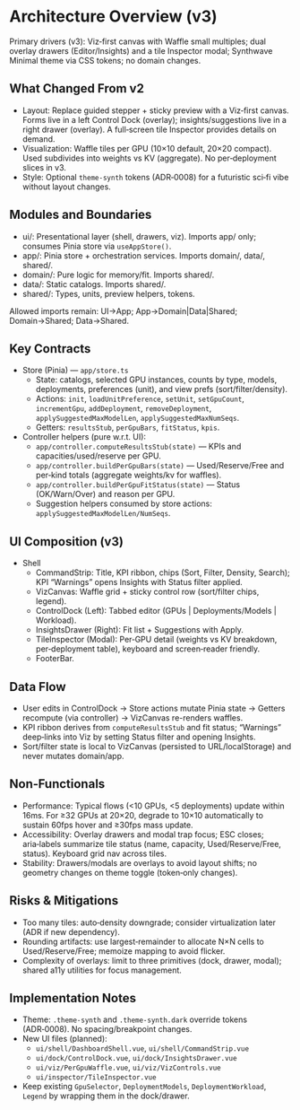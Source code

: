 # Architecture Overview (v3)

Primary drivers (v3): Viz‑first canvas with Waffle small multiples; dual overlay drawers (Editor/Insights) and a tile Inspector modal; Synthwave Minimal theme via CSS tokens; no domain changes.

## What Changed From v2

- Layout: Replace guided stepper + sticky preview with a Viz‑first canvas. Forms live in a left Control Dock (overlay); insights/suggestions live in a right drawer (overlay). A full‑screen tile Inspector provides details on demand.
- Visualization: Waffle tiles per GPU (10×10 default, 20×20 compact). Used subdivides into weights vs KV (aggregate). No per‑deployment slices in v3.
- Style: Optional `theme-synth` tokens (ADR‑0008) for a futuristic sci‑fi vibe without layout changes.

## Modules and Boundaries

- ui/: Presentational layer (shell, drawers, viz). Imports app/ only; consumes Pinia store via `useAppStore()`.
- app/: Pinia store + orchestration services. Imports domain/, data/, shared/.
- domain/: Pure logic for memory/fit. Imports shared/.
- data/: Static catalogs. Imports shared/.
- shared/: Types, units, preview helpers, tokens.

Allowed imports remain: UI→App; App→Domain|Data|Shared; Domain→Shared; Data→Shared.

## Key Contracts

- Store (Pinia) — `app/store.ts`
  - State: catalogs, selected GPU instances, counts by type, models, deployments, preferences (unit), and view prefs (sort/filter/density).
  - Actions: `init`, `loadUnitPreference`, `setUnit`, `setGpuCount`, `incrementGpu`, `addDeployment`, `removeDeployment`, `applySuggestedMaxModelLen`, `applySuggestedMaxNumSeqs`.
  - Getters: `resultsStub`, `perGpuBars`, `fitStatus`, `kpis`.
- Controller helpers (pure w.r.t. UI):
  - `app/controller.computeResultsStub(state)` — KPIs and capacities/used/reserve per GPU.
  - `app/controller.buildPerGpuBars(state)` — Used/Reserve/Free and per‑kind totals (aggregate weights/kv for waffles).
  - `app/controller.buildPerGpuFitStatus(state)` — Status (OK/Warn/Over) and reason per GPU.
  - Suggestion helpers consumed by store actions: `applySuggestedMaxModelLen/NumSeqs`.

## UI Composition (v3)

- Shell
  - CommandStrip: Title, KPI ribbon, chips (Sort, Filter, Density, Search); KPI “Warnings” opens Insights with Status filter applied.
  - VizCanvas: Waffle grid + sticky control row (sort/filter chips, legend).
  - ControlDock (Left): Tabbed editor (GPUs | Deployments/Models | Workload).
  - InsightsDrawer (Right): Fit list + Suggestions with Apply.
  - TileInspector (Modal): Per‑GPU detail (weights vs KV breakdown, per‑deployment table), keyboard and screen‑reader friendly.
  - FooterBar.

## Data Flow

- User edits in ControlDock → Store actions mutate Pinia state → Getters recompute (via controller) → VizCanvas re-renders waffles.
- KPI ribbon derives from `computeResultsStub` and fit status; “Warnings” deep‑links into Viz by setting Status filter and opening Insights.
- Sort/filter state is local to VizCanvas (persisted to URL/localStorage) and never mutates domain/app.

## Non‑Functionals

- Performance: Typical flows (<10 GPUs, <5 deployments) update within 16ms. For ≥32 GPUs at 20×20, degrade to 10×10 automatically to sustain 60fps hover and ≥30fps mass update.
- Accessibility: Overlay drawers and modal trap focus; ESC closes; aria‑labels summarize tile status (name, capacity, Used/Reserve/Free, status). Keyboard grid nav across tiles.
- Stability: Drawers/modals are overlays to avoid layout shifts; no geometry changes on theme toggle (token‑only changes).

## Risks & Mitigations

- Too many tiles: auto‑density downgrade; consider virtualization later (ADR if new dependency).
- Rounding artifacts: use largest‑remainder to allocate N×N cells to Used/Reserve/Free; memoize mapping to avoid flicker.
- Complexity of overlays: limit to three primitives (dock, drawer, modal); shared a11y utilities for focus management.

## Implementation Notes

- Theme: `.theme-synth` and `.theme-synth.dark` override tokens (ADR‑0008). No spacing/breakpoint changes.
- New UI files (planned):
  - `ui/shell/DashboardShell.vue`, `ui/shell/CommandStrip.vue`
  - `ui/dock/ControlDock.vue`, `ui/dock/InsightsDrawer.vue`
  - `ui/viz/PerGpuWaffle.vue`, `ui/viz/VizControls.vue`
  - `ui/inspector/TileInspector.vue`
- Keep existing `GpuSelector`, `DeploymentModels`, `DeploymentWorkload`, `Legend` by wrapping them in the dock/drawer.
